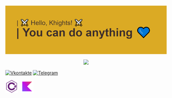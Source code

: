 ![alt text](header.png)
<div id="header" align="center">
<img src="https://media.giphy.com/media/v1.Y2lkPTc5MGI3NjExM3IyMmcya3RnZmZ6aGx6eHJoZDdudjRqenVqNDFiemV3a2VkOGJqdSZlcD12MV9pbnRlcm5hbF9naWZfYnlfaWQmY3Q9Zw/ksbBxfX6odzBJp9bkr/giphy.gif"></div>


[![Vkontakte](https://img.shields.io/badge/-Vkontakte-003f5c?style=for-the-badge&logo=Vk)](https://vk.com/georgikuklev)
[![Telegram](https://img.shields.io/badge/Telegram-blue?style=for-the-badge&logo=telegram&logoColor=white)](https://vk.com/georgikuklev)

<div>
  <img src="https://github.com/devicons/devicon/blob/master/icons/csharp/csharp-line.svg" title="React" alt="React" width="40" height="40"/>&nbsp;
  <img src="https://github.com/devicons/devicon/blob/master/icons/kotlin/kotlin-original.svg" title="Spring" alt="Spring" width="40" height="40"/>&nbsp;
</div>
<!--
**CoolVery/CoolVery** is a ✨ _special_ ✨ repository because its `README.md` (this file) appears on your GitHub profile.

Here are some ideas to get you started:

- 🔭 I’m currently working on ...
- 🌱 I’m currently learning ...
- 👯 I’m looking to collaborate on ...
- 🤔 I’m looking for help with ...
- 💬 Ask me about ...
- 📫 How to reach me: ...
- 😄 Pronouns: ...
- ⚡ Fun fact: ...
-->
